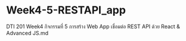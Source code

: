 # Week4-5-RESTAPI_app
DTI 201 Week4 กิจกรรมที่ 5 การสร้าง Web App เชื่อมต่อ REST API ด้วย React &amp; Advanced JS.md
